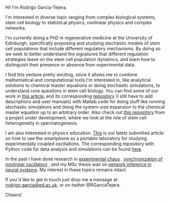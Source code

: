 Hi! I'm Rodrigo García-Tejera. 

I'm interested in diverse topic ranging from complex biological systems, stem cell biology to statistical physics, nonlinear physics and complex networks.  

I'm currently doing a PhD in regenerative medicine at the University of Edinburgh, specifically proposing and studying stochastic models of stem cell populations that include different regulatory mechanisms. By doing so we seek to better understand the signatures that different regulation strategies leave on the stem cell population dynaimcs, and learn how to distinguish their presence or absence from experimental data. 

I find this venture pretty exciting, since it allows me to combine mathematical and computational tools I'm interested in, like analytical solutions to chemical master equations or doing stochastic simulations, to understand core questions in stem cell biology. You can find some of our work in [this article](https://royalsocietypublishing.org/doi/10.1098/rspa.2022.0376), and its corresponding [repository](https://github.com/RodrigoGarciaTejera/vBD_simulations) (I still have to add descriptions and user manuals) with Matlab code for doing stuff like running stochastic simulations and doing the system-size expansion to the chemical master equation up to an arbitrary order. Also check out [this repository](https://github.com/RodrigoGarciaTejera/SpermStem) from a project under development, where we look at the role of stem cell heterogeneity in spermatogenesis.   

I am also interested in physics education. [This](https://arxiv.org/abs/2212.06949) is our latest submitted article on how to use the smartphone as a portable laboratory for studying experimentally coupled oscillations. The corresponding repository with Python code for data analysis and simulations can be found [here](https://github.com/RodrigoGarciaTejera/WilberforcePendulum). 

In the past I have done research in [experimental chaos](https://www.sciencedirect.com/science/article/abs/pii/S0960077913000672) , [synchronization of nonlinear oscillators](https://link.springer.com/article/10.1140/epjst/e2014-02295-6) , and my MSc thesis was on [network inference in neural systems](https://www.nature.com/articles/s41598-020-59198-7). My interest in these topics remains intact.     

If you'd like to get in touch just drop me a message at rodrigo.garcia@ed.ac.uk, or on twitter @RGarciaTejera. 

Cheers! 

<!---     , where we propose a model (vBD) that describes stem cell dynamics when they are competing for access to a limited space, and we solve analytically its corresponding chemical master equation. The corresponding [repository](..RodrigoGarciaTejera/vBD_simulations) has Matlab code with a class designed to deal with the chemical reaction network, calculating hitting times, doing stochastic simulations, etc., and another class to deal with the system-size expansion.          --> 
  




<!--- - 👋 Hi, I’m @RodrigoGarciaTejera
- 👀 I’m interested in ...
- 🌱 I’m currently learning ...
- 💞️ I’m looking to collaborate on ...
- 📫 How to reach me ... --->

<!---
RodrigoGarciaTejera/RodrigoGarciaTejera is a ✨ special ✨ repository because its `README.md` (this file) appears on your GitHub profile.
You can click the Preview link to take a look at your changes.
--->
